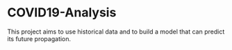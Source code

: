 # COVID19-Analysis
This project aims to use historical data and to build a model that can predict its future propagation.

